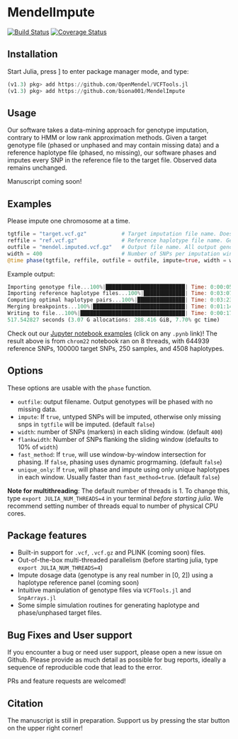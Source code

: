 # MendelImpute

[![Build Status](https://travis-ci.com/biona001/MendelImpute.svg?branch=master)](https://travis-ci.com/github/biona001/MendelImpute) [![Coverage Status](https://coveralls.io/repos/github/biona001/MendelImpute/badge.svg?branch=master)](https://coveralls.io/github/biona001/MendelImpute?branch=master)

## Installation

Start Julia, press ] to enter package manager mode, and type:
```julia
(v1.3) pkg> add https://github.com/OpenMendel/VCFTools.jl
(v1.3) pkg> add https://github.com/biona001/MendelImpute
```

## Usage

Our software takes a data-mining approach for genotype imputation, contrary to HMM or low rank approximation methods. Given a target genotype file (phased or unphased and may contain missing data) and a reference haplotype file (phased, no missing), our software phases and imputes every SNP in the reference file to the target file. Observed data remains unchanged.

Manuscript coming soon!

## Examples

Please impute one chromosome at a time. 

```julia
tgtfile = "target.vcf.gz"           # Target imputation file name. Doesn't have to be phased. 
reffile = "ref.vcf.gz"              # Reference haplotype file name. Genotypes must be phased. 
outfile = "mendel.imputed.vcf.gz"   # Output file name. All output genotypes will be phased. 
width = 400                         # Number of SNPs per imputation window. (default 400)
@time phase(tgtfile, reffile, outfile = outfile, impute=true, width = width)
```
Example output:
```julia
Importing genotype file...100%|█████████████████████████| Time: 0:00:05
Importing reference haplotype files...100%|█████████████| Time: 0:03:07
Computing optimal haplotype pairs...100%|███████████████| Time: 0:03:23
Merging breakpoints...100%|█████████████████████████████| Time: 0:01:14
Writing to file...100%|█████████████████████████████████| Time: 0:00:17
517.542827 seconds (3.07 G allocations: 288.416 GiB, 7.70% gc time)
```

Check out our [Jupyter notebook examples](https://github.com/biona001/MendelImpute/tree/master/data/1000_genome_phase3_v5/filtered) (click on any `.pynb` link)! The result above is from `chrom22` notebook ran on 8 threads, with 644939 reference SNPs, 100000 target SNPs, 250 samples, and 4508 haplotypes.

## Options

These options are usable with the `phase` function.

- `outfile`: output filename. Output genotypes will be phased with no missing data.
- `impute`: If `true`, untyped SNPs will be imputed, otherwise only missing snps in `tgtfile` will be imputed. (default `false`)
- `width`: number of SNPs (markers) in each sliding window. (default `400`)
- `flankwidth`: Number of SNPs flanking the sliding window (defaults to 10% of `width`)
- `fast_method`: If `true`, will use window-by-window intersection for phasing. If `false`, phasing uses dynamic progrmaming.  (default `false`)
- `unique_only`: If `true`, will phase and impute using only unique haplotypes in each window. Usually faster than `fast_method=true`.  (default `false`)

**Note for multithreading**: The default number of threads is 1. To change this, type `export JULIA_NUM_THREADS=4` in your terminal *before starting julia*. We recommend setting number of threads equal to number of physical CPU cores. 

## Package features

- Built-in support for `.vcf`, `.vcf.gz` and PLINK (coming soon) files.
- Out-of-the-box multi-threaded parallelism (before starting julia, type `export JULIA_NUM_THREADS=4`)
- Impute dosage data (genotype is any real number in [0, 2]) using a haplotype reference panel (coming soon)
- Intuitive manipulation of genotype files via `VCFTools.jl` and `SnpArrays.jl`
- Some simple simulation routines for generating haplotype and phase/unphased target files. 

## Bug Fixes and User support

If you encounter a bug or need user support, please open a new issue on Github. Please provide as much detail as possible for bug reports, ideally a sequence of reproducible code that lead to the error. 

PRs and feature requests are welcomed!

## Citation

The manuscript is still in preparation. Support us by pressing the star button on the upper right corner! 
